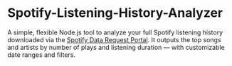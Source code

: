# Spotify-Listening-History-Analyzer
A simple, flexible Node.js tool to analyze your full Spotify listening history downloaded via the [Spotify Data Request Portal](https://www.spotify.com/account/privacy/). It outputs the top songs and artists by number of plays and listening duration — with customizable date ranges and filters.
